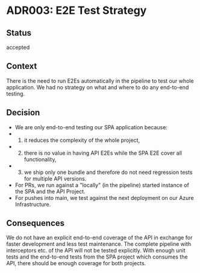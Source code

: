 # ADR003: E2E Test Strategy

## Status

accepted

## Context

There is the need to run E2Es automatically in the pipeline to test our whole
application. We had no strategy on what and where to do any end-to-end testing.

## Decision

- We are only end-to-end testing our SPA application because:
- 1. it reduces the complexity of the whole project,
- 2. there is no value in having API E2Es while the SPA E2E cover all
     functionality,
- 3. we ship only one bundle and therefore do not need regression tests for
     multiple API versions.
- For PRs, we run against a "locally" (in the pipeline) started instance of the
  SPA and the API Project.
- For pushes into main, we test against the next deployment on our Azure
  Infrastructure.

## Consequences

We do not have an explicit end-to-end coverage of the API in exchange for faster
development and less test maintenance. The complete pipeline with interceptors
etc. of the API will not be tested explicitly. With enough unit tests and the
end-to-end tests from the SPA project which consumes the API, there should be
enough coverage for both projects.
